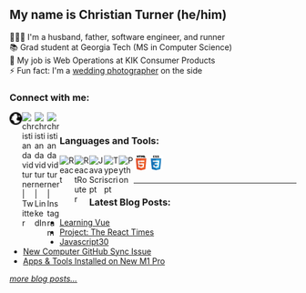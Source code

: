 ## My name is Christian Turner (he/him)

🏃🏻‍♂️ I'm a husband, father, software engineer, and runner<br>
📚 Grad student at Georgia Tech (MS in Computer Science)<br>
💼 My job is Web Operations at KIK Consumer Products<br>
⚡ Fun fact: I'm a [wedding photographer](https://christiandavidphoto.com) on the side

<!-- 📱 2021 Goal is to submit my first iOS app to the App Store<br> -->

### Connect with me:

[<img align="left" alt="cdt.works" width="22px" src="https://raw.githubusercontent.com/iconic/open-iconic/master/svg/globe.svg" />][website]
[<img align="left" alt="christiandavidturner | Twitter" width="22px" src="https://cdn.jsdelivr.net/npm/simple-icons@v3/icons/twitter.svg" />][twitter]
[<img align="left" alt="christiandavidturner | LinkedIn" width="22px" src="https://cdn.jsdelivr.net/npm/simple-icons@v3/icons/linkedin.svg" />][linkedin]
[<img align="left" alt="christiandavidturner | Instagram" width="22px" src="https://cdn.jsdelivr.net/npm/simple-icons@v3/icons/instagram.svg" />][instagram]

<br />

### Languages and Tools:

<img align="left" alt="React" width="26px" src="https://encrypted-tbn0.gstatic.com/images?q=tbn:ANd9GcSI2R2epFdqIiacCchk2NJFhH2Ox5Y-d91CHQ&usqp=CAU" />
<img align="left" alt="ReactRouter" width="26px" src="https://christiandavidphoto.com/wp-content/uploads/2021/06/rr.png" />
<img align="left" alt="JavaScript" width="26px" src="https://upload.wikimedia.org/wikipedia/commons/thumb/9/99/Unofficial_JavaScript_logo_2.svg/480px-Unofficial_JavaScript_logo_2.svg.png" />
<img align="left" alt="Typescript" width="26px" src="https://miro.medium.com/max/816/1*mn6bOs7s6Qbao15PMNRyOA.png" />
<img align="left" alt="Python" width="26px" src="https://logos-download.com/wp-content/uploads/2016/10/Python_logo_icon-700x697.png" />
<img align="left" style="pointer-events: none; cursor: default;" alt="HTML5" width="26px" src="https://raw.githubusercontent.com/github/explore/80688e429a7d4ef2fca1e82350fe8e3517d3494d/topics/html/html.png" />
<img align="left" alt="CSS3" width="26px" src="https://raw.githubusercontent.com/github/explore/80688e429a7d4ef2fca1e82350fe8e3517d3494d/topics/css/css.png" />


<br />
<br />

---

<!-- ### 📕 Latest Blog Posts -->

### Latest Blog Posts:

<!-- BLOG-POST-LIST:START -->

- [Learning Vue](https://cdt.works/blog/Learning-Vue/)
- [Project: The React Times](https://cdt.works/blog/The-React-Times/)
- [Javascript30](https://cdt.works/blog/Javascript30/)
- [New Computer GitHub Sync Issue](https://cdt.works/blog/Github-Issue/)
- [Apps & Tools Installed on New M1 Pro](https://cdt.works/blog/New-Computer/)

[_*more blog posts...*_](https://cdt.works/blog/)

<!-- BLOG-POST-LIST:END -->

<!-- <details>
  <summary>:zap: GitHub Stats</summary>

  <img align="left" alt="christiandavidturner's GitHub Stats" src="https://github-readme-stats.codestackr.vercel.app/api?username=christiandavidturner&show_icons=true&hide_border=true" />
</details> -->

[website]: https://cdt.works/
[twitter]: https://twitter.com/cdt_works
[instagram]: https://instagram.com/christiandavidphoto_
[linkedin]: https://www.linkedin.com/in/christiandavidturner/
